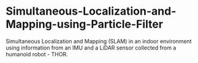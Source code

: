 # Simultaneous-Localization-and-Mapping-using-Particle-Filter
Simultaneous Localization and Mapping (SLAM) in an indoor environment using information from an IMU and a LiDAR sensor collected from a humanoid robot - THOR.
